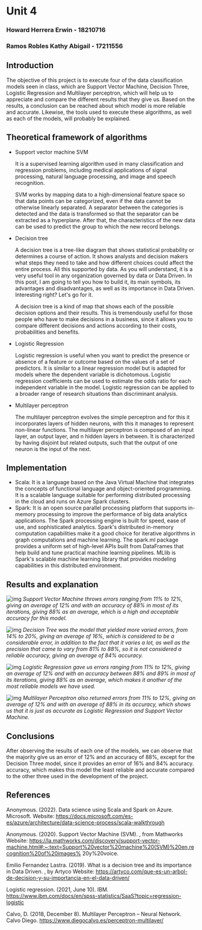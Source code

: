 # Unit 4 

### Howard Herrera Erwin - 18210716
### Ramos Robles Kathy Abigail - 17211556



## Introduction
The objective of this project is to execute four of the data classification models seen in class, which are Support Vector Machine, Decision Three, Logistic Regression and Multilayer perceptron, which will help us to appreciate and compare the different results that they give us.
Based on the results, a conclusion can be reached about which model is more reliable and accurate.
Likewise, the tools used to execute these algorithms, as well as each of the models, will probably be explained.
## Theoretical framework of algorithms
 - Support vector machine SVM

    It is a supervised learning algorithm used in many classification and regression problems, including medical applications of signal processing, natural language processing, and image and speech recognition.

    SVM works by mapping data to a high-dimensional feature space so that data points can be categorized, even if the data cannot be otherwise linearly separated. A separator between the categories is detected and the data is transformed so that the separator can be extracted as a hyperplane. After that, the characteristics of the new data can be used to predict the group to which the new record belongs.
- Decision tree

    A decision tree is a tree-like diagram that shows statistical probability or determines a course of action. It shows analysts and decision makers what steps they need to take and how different choices could affect the entire process. All this supported by data. As you will understand, it is a very useful tool in any organization governed by data or Data Driven. In this post, I am going to tell you how to build it, its main symbols, its advantages and disadvantages, as well as its importance in Data Driven. Interesting right? Let's go for it.

    A decision tree is a kind of map that shows each of the possible decision options and their results. This is tremendously useful for those people who have to make decisions in a business, since it allows you to compare different decisions and actions according to their costs, probabilities and benefits.

- Logistic Regression

    Logistic regression is useful when you want to predict the presence or absence of a feature or outcome based on the values ​​of a set of predictors. It is similar to a linear regression model but is adapted for models where the dependent variable is dichotomous. Logistic regression coefficients can be used to estimate the odds ratio for each independent variable in the model. Logistic regression can be applied to a broader range of research situations than discriminant analysis.


- Multilayer perceptron

    The multilayer perceptron evolves the simple perceptron and for this it incorporates layers of hidden neurons, with this it manages to represent non-linear functions.
    The multilayer perceptron is composed of an input layer, an output layer, and n hidden layers in between.
    It is characterized by having disjoint but related outputs, such that the output of one neuron is the input of the next.

## Implementation
- Scala:
    It is a language based on the Java Virtual Machine that integrates the concepts of functional language and object-oriented programming. It is a scalable language suitable for performing distributed processing in the cloud and runs on Azure Spark clusters.
- Spark:
    It is an open source parallel processing platform that supports in-memory processing to improve the performance of big data analytics applications. The Spark processing engine is built for speed, ease of use, and sophisticated analytics. Spark's distributed in-memory computation capabilities make it a good choice for iterative algorithms in graph computations and machine learning. The spark.ml package provides a uniform set of high-level APIs built from DataFrames that help build and tune practical machine learning pipelines. MLlib is Spark's scalable machine learning library that provides modeling capabilities in this distributed environment.

## Results and explanation
![img](./Evaluation/support.jpg)
*Support Vector Machine throws errors ranging from 11% to 12%, giving an average of 12% and with an accuracy of 88% in most of its iterations, giving 88% as an average, which is a high and acceptable accuracy for this model.*

![img](./Evaluation/decision.jpg)
*Decision Tree was the model that yielded more varied errors, from 14% to 20%, giving an average of 16%, which is considered to be a considerable error, in addition to the fact that it varies a lot, as well as the precision that came to vary from 81% to 88%, so it is not considered a reliable accuracy, giving an average of 84% accuracy.*

![img](./Evaluation/multinomial.jpg)
*Logistic Regression gave us errors ranging from 11% to 12%, giving an average of 12% and with an accuracy between 88% and 89% in most of its iterations, giving 88% as an average, which makes it another of the most reliable models we have used.*

![img](./Evaluation/multilayer.jpg) 
*Multilayer Perceptron also returned errors from 11% to 12%, giving an average of 12% and with an average of 88% in its accuracy, which shows us that it is just as accurate as Logistic Regression and Support Vector Machine.*

## Conclusions
After observing the results of each one of the models, we can observe that the majority give us an error of 12% and an accuracy of 88%, except for the Decision Three model, since it provides an error of 16% and 84% accuracy. accuracy, which makes this model the least reliable and accurate compared to the other three used in the development of the project.
## References
Anonymous. (2022). Data science using Scala and Spark on Azure. Microsoft. Website: https://docs.microsoft.com/es-es/azure/architecture/data-science-process/scala-walkthrough

Anonymous. (2020). Support Vector Machine (SVM). , from Mathworks Website: https://la.mathworks.com/discovery/support-vector-machine.html#:~:text=Support%20vector%20machine%20(SVM)%20en,recognition%20of%20images% 20y%20voice.

Emilio Fernandez Lastra. (2019). What is a decision tree and its importance in Data Driven. , by Artyco Website: https://artyco.com/que-es-un-arbol-de-decision-y-su-importancia-en-el-data-driven/

Logistic regression. (2021, June 10). IBM. https://www.ibm.com/docs/en/spss-statistics/SaaS?topic=regression-logistic

Calvo, D. (2018, December 8). Multilayer Perceptron – Neural Network. Calvo Diego. https://www.diegocalvo.es/perceptron-multilayer/
